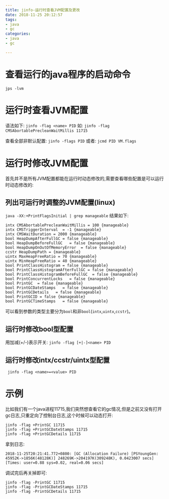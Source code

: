 ```yaml
---
title: jinfo-运行时查看JVM配置及更改
date: 2018-11-25 20:12:57
tags:
- java
- gc
categories:
- java
- gc

---
```


# 查看运行的java程序的启动命令
`jps -lvm`

# 运行时查看JVM配置
语法如下:
`jinfo -flag <name> PID`
如:
`jinfo -flag CMSAbortablePrecleanWaitMillis 11715`

查看全部非默认配置:
`jinfo -flags PID`
或者:
`jcmd PID VM.flags`

# 运行时修改JVM配置
首先并不是所有JVM配置都能在运行时动态修改的,需要查看哪些配置是可以运行时动态修改的:
## 列出可运行时调整的JVM配置(linux)
`java -XX:+PrintFlagsInitial | grep manageable`
结果如下:
```
intx CMSAbortablePrecleanWaitMillis = 100 {manageable}
intx CMSTriggerInterval  = -1 {manageable}
intx CMSWaitDuration = 2000 {manageable}
bool HeapDumpAfterFullGC = false {manageable}
bool HeapDumpBeforeFullGC   = false {manageable}
bool HeapDumpOnOutOfMemoryError  = false {manageable}
ccstr HeapDumpPath = {manageable}
uintx MaxHeapFreeRatio = 70 {manageable}
uintx MinHeapFreeRatio = 40 {manageable}
bool PrintClassHistogram = false {manageable}
bool PrintClassHistogramAfterFullGC = false {manageable}
bool PrintClassHistogramBeforeFullGC  = false {manageable}
bool PrintConcurrentLocks   = false {manageable}
bool PrintGC  = false {manageable}
bool PrintGCDateStamps   = false {manageable}
bool PrintGCDetails   = false {manageable}
bool PrintGCID = false {manageable}
bool PrintGCTimeStamps   = false {manageable}
```

可以看到参数的类型主要分为`bool`和非`bool`(`intx`,`uintx`,`ccstr`)。
## 运行时修改bool型配置
用加减(+/-)表示开关:
`jinfo -flag [+|-]<name> PID`

## 运行时修改intx/ccstr/uintx型配置
` jinfo -flag <name>=<value> PID`


# 示例
比如我们有一个java进程11715,我们突然想查看它的gc情况,但是之前又没有打开gc日志,只重定向了控制台日志,这个时候可以动态打开:
```
jinfo -flag +PrintGC 11715
jinfo -flag +PrintGCDateStamps 11715
jinfo -flag +PrintGCDetails 11715
```
拿到日志:
```
2018-11-25T20:21:41.772+0800: [GC (Allocation Failure) [PSYoungGen: 45952K->1856K(48128K)] 248269K->204197K(309248K), 0.0423007 secs] [Times: user=0.88 sys=0.02, real=0.06 secs]
```

调试完后再关掉即可:
```
jinfo -flag -PrintGC 11715
jinfo -flag -PrintGCDateStamps 11715
jinfo -flag -PrintGCDetails 11715
```



